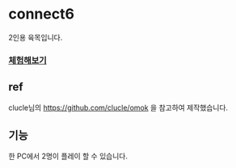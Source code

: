 # connect6 
2인용 육목입니다.
### [체험해보기](https://riulwoo.github.io/connect6/)
## ref
 clucle님의 https://github.com/clucle/omok 을 참고하여 제작했습니다.

## 기능
 한 PC에서 2명이 플레이 할 수 있습니다.

